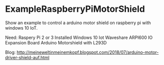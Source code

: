 # ExampleRaspberryPiMotorShield
Show an example to control a arduino motor shield on raspberry pi with windows 10 IoT.

Need:
 Raspery Pi 2 or 3
 Installed Windows 10 Iot
 Waveshare ARPI600 IO Expansion Board
 Arduino Motorshield with L293D


Blog:
 http://meineweltinmeinemkopf.blogspot.com/2018/07/arduino-motor-driver-shield-auf.html
 
